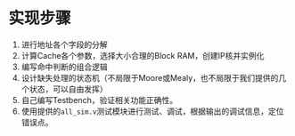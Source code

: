 # 实现步骤

1. 进行地址各个字段的分解
2. 计算Cache各个参数，选择大小合理的Block RAM，创建IP核并实例化
3. 编写命中判断的组合逻辑
4. 设计缺失处理的状态机（不局限于Moore或Mealy，也不局限于我们提供的几个状态，可以自由发挥）
5. 自己编写Testbench，验证相关功能正确性。
6. 使用提供的`all_sim.v`测试模块进行测试、调试，根据输出的调试信息，定位错误点。